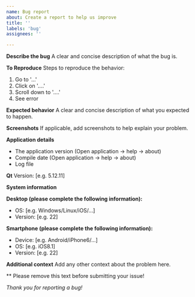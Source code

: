 ```yaml
---
name: Bug report
about: Create a report to help us improve
title: ''
labels: 'bug'
assignees: ''

---
```


**Describe the bug**
A clear and concise description of what the bug is.

**To Reproduce**
Steps to reproduce the behavior:
1. Go to '...'
2. Click on '....'
3. Scroll down to '....'
4. See error

**Expected behavior**
A clear and concise description of what you expected to happen.

**Screenshots**
If applicable, add screenshots to help explain your problem.

**Application details**
- The application version (Open application → help → about)
- Compile date (Open application → help → about)
- Log file

**Qt**
Version: [e.g. 5.12.11]

**System information**

**Desktop (please complete the following information):**
 - OS: [e.g. Windows/Linux/iOS/...]
 - Version: [e.g. 22]

**Smartphone (please complete the following information):**
 - Device: [e.g. Android/iPhone6/...]
 - OS: [e.g. iOS8.1]
 - Version: [e.g. 22]

**Additional context**
Add any other context about the problem here.

** Please remove this text before submitting your issue!

_Thank you for reporting a bug!_
